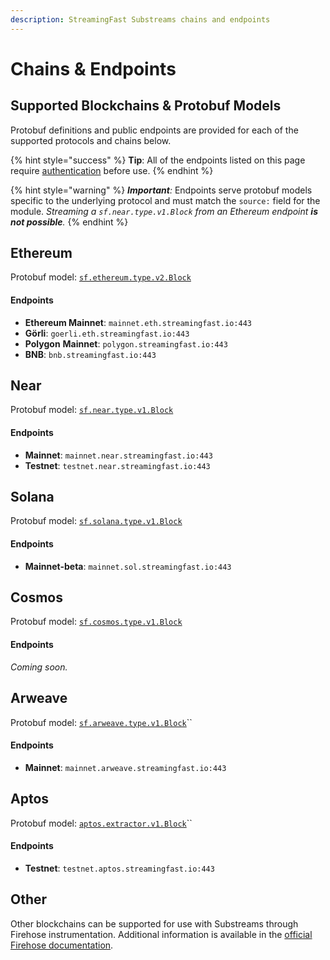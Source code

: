 ```yaml
---
description: StreamingFast Substreams chains and endpoints
---
```


# Chains & Endpoints

## Supported Blockchains & Protobuf Models

Protobuf definitions and public endpoints are provided for each of the supported protocols and chains below.&#x20;

{% hint style="success" %}
**Tip**: All of the endpoints listed on this page require [authentication](authentication.md) before use.
{% endhint %}

{% hint style="warning" %}
_**Important**:_ Endpoints serve protobuf models specific to the underlying protocol and must match the `source:` field for the module. _Streaming a `sf.near.type.v1.Block` from an Ethereum endpoint **is not possible**._
{% endhint %}

## Ethereum

Protobuf model: [`sf.ethereum.type.v2.Block`](https://github.com/streamingfast/firehose-ethereum/blob/develop/proto/sf/ethereum/type/v2/type.proto)

#### Endpoints

* **Ethereum Mainnet**: `mainnet.eth.streamingfast.io:443`
* **Görli**: `goerli.eth.streamingfast.io:443`
* **Polygon** **Mainnet**: `polygon.streamingfast.io:443`
* **BNB**: `bnb.streamingfast.io:443`

## Near

Protobuf model: [`sf.near.type.v1.Block`](https://github.com/streamingfast/firehose-near/blob/develop/proto/sf/near/type/v1/type.proto)

#### Endpoints

* **Mainnet**: `mainnet.near.streamingfast.io:443`
* **Testnet**: `testnet.near.streamingfast.io:443`

## Solana

Protobuf model: [`sf.solana.type.v1.Block`](https://github.com/streamingfast/firehose-solana/blob/develop/proto/sf/solana/type/v1/type.proto)

#### Endpoints

* **Mainnet-beta**: `mainnet.sol.streamingfast.io:443`

## Cosmos

Protobuf model: [`sf.cosmos.type.v1.Block`](https://github.com/figment-networks/proto-cosmos/blob/main/sf/cosmos/type/v1/type.proto)

#### Endpoints

_Coming soon._

## Arweave

Protobuf model: [`sf.arweave.type.v1.Block`](https://github.com/streamingfast/firehose-arweave/blob/develop/proto/sf/arweave/type/v1/type.proto)``

#### Endpoints

* **Mainnet**: `mainnet.arweave.streamingfast.io:443`

## Aptos

Protobuf model: [`aptos.extractor.v1.Block`](https://github.com/aptos-labs/aptos-core/blob/main/crates/aptos-protos/proto/aptos/extractor/v1/extractor.proto)``

#### Endpoints

* **Testnet**: `testnet.aptos.streamingfast.io:443`

## Other

Other blockchains can be supported for use with Substreams through Firehose instrumentation. Additional information is available in the [official Firehose documentation](https://firehose.streamingfast.io/).
